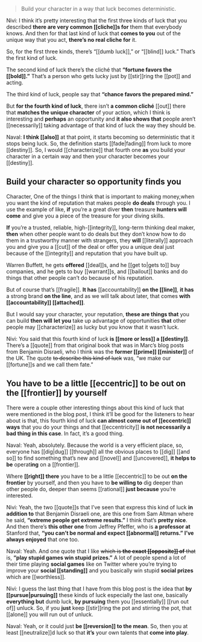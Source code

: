 > Build your character in a way that luck becomes deterministic.

Nivi: I think it’s pretty interesting that the first three kinds of luck that you described
__there are very common [[cliche]]s for__ them that everybody knows. 
And then for that last kind of luck that __comes to you__
out of the unique way that you act,
__there’s no real cliche for__ it.

So, for the first three kinds, there’s “[[dumb luck]],” or “[[blind]] luck.” That’s the first kind of luck. 

The second kind of luck there’s the cliché that __“fortune favors the [[bold]].”__ That’s a person who gets lucky just by [[stir]]ring the [[pot]] and acting.

The third kind of luck, people say that __“chance favors the prepared mind.”__

But __for the fourth kind of luck__, there isn’t __a common cliché__ [[out]] there
that __matches the unique character__ of your action, 
which I think is interesting 
and __perhaps__ an opportunity 
and __it also shows that__ people aren’t [[necessarily]] taking advantage of that kind of luck 
the way they should be.

Naval: 
__I think [[also]]__
at that point, it starts becoming so deterministic that it stops being luck. 
So, the definition starts [[fade|fading]] from luck to more [[destiny]]. 
So, I would [[characterize]] that fourth one __as__
you build your character in a certain way and then your character becomes your [[destiny]].

## Build your character so opportunity finds you
Character, One of the things I think that is important to making money,when you want the kind of reputation that makes people __do deals__ through you. 
I use the example of like, __if__ you’re a great diver __then__ treasure __hunters will come__ and give you a piece of the treasure for your diving skills.

__If__ you’re a trusted, reliable, high-[[integrity]], long-term thinking deal maker, __then__ when other people want to do deals but they don’t know how to do them in a trustworthy manner with strangers, they __will__ [[literally]] approach you and give you a [[cut]] of the deal or offer you a unique deal just because of the [[integrity]] and reputation that you have built up.

Warren Buffett, he gets __offered__ [[deal]]s,
and he [[get to|gets to]] buy companies, 
and he gets to buy [[warrant]]s, and [[bailout]] banks 
and do things that other people can’t do because of his reputation.

But of course that’s [[fragile]]. 
__It has__ [[accountability]] __on the [[line]]__, 
__it has__ a strong brand __on the line__, and as we will talk about later, 
that comes __with [[accountability]] [[attached]]__.

But I would say
your character, your reputation, 
__these are things that__ you can build 
__then will__ __let you__ take up advantage of opportunities 
__that__ other people may [[characterize]] as lucky but you know that it wasn’t luck.

Nivi: 
You said that this fourth kind of luck __is [[more or less]] a [[destiny]]__. 
There’s a [[quote]] from that original book that was in Marc’s blog posts from Benjamin Disraeli, who I think was the __former [[prime]] [[minister]]__ of the UK. 
The quote ~~to describe this kind of luck~~ was, “we make our [[fortune]]s and we call them fate.”

## You have to be a little [[eccentric]] to be out on the [[frontier]] by yourself

There were a couple other interesting things about this kind of luck that were mentioned in the blog post, I think it’ll be good for the listeners to hear about is that, this fourth kind of luck __can almost come out of [[eccentric]] ways__ that you do your things 
and that [[eccentricity]] __is not necessarily a bad thing in this case__. In fact, it’s a good thing.

Naval: 
Yeah, absolutely. 
Because the world is a very efficient place, so, everyone has [[dig|dug]]
[[through]] all the obvious places to [[dig]]
[[and so]] to find something that’s new and [[novel]] and [[uncovered]], 
__it helps to be__ operat**ing** on a [[frontier]].

Where __[[right]] there__ you have to be a little [[eccentric]] to be out __on the frontier__ by yourself, and then you have to __be willing to__ dig deeper than other people do, deeper than seems [[rational]] __just because__ you’re interested.

Nivi: 
Yeah, the two [[quote]]s that I’ve seen that express this kind of luck __in addition to__ that Benjamin Disraeli one, are this one from Sam Altman where he said, __“extreme people get extreme results.”__
I think that’s __pretty nice__. 
And then there’s __this other one__ from Jeffrey Pfeffer, who is __a professor at__ Stanford that, __“you can’t be normal and expect [[abnormal]] returns.”__ __I’ve always enjoyed__ that one too.

Naval: 
Yeah. And one quote that I like 
~~which is __the exact [[opposite]] of__ that~~
is, __“play stupid games win stupid prizes.”__
A lot of people spend a lot of their time playing __social games__ like on Twitter where you’re trying to improve your __social [[standing]]__ and you basically win stupid __social prizes__ which are [[worthless]].

Nivi: 
I guess the last thing that I have from this blog post is the idea that 
__by [[pursue|pursuing]]__ these kinds of luck especially the last one, basically __everything but__ dumb luck, 
__by pursuing__ them you [[essentially]] [[run out of]] unluck. 
So, if you __just__ keep [[stir]]ring the pot and stirring the pot, that [[alone]] you will run out of unluck.

Naval: 
Yeah, or it could just __be [[reversion]] to the mean__. 
So, then you at least [[neutralize]]d luck so that __it’s__ your own talents that __come into play__.

